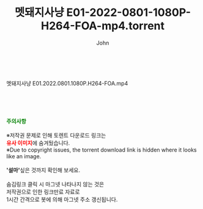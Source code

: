 ﻿---
layout: post
title:  "멧돼지사냥 E01-2022-0801-1080P-H264-FOA-mp4.torrent"
author: John
categories: [ 드라마 ]
tags: [  ]
image:  
description: "멧돼지사냥 E01-2022-0801-1080P-H264-FOA-mp4 torrent 정보 공유"
toc: true
toc_sticky: true
---

<br>
<div class="view-img">
<a class="view_image" href="https://torrentmobile60.com/bbs/view_image.php?fn=%2Fdata%2Ffile%2Fdrama%2F3659260999_9tUcnDSZ_f288b6b7855879e552e627faa6ffd46171974234.jpg" target="_blank"><img alt="" class="img-tag" content="https://torrentmobile60.com/data/file/drama/3659260999_9tUcnDSZ_f288b6b7855879e552e627faa6ffd46171974234.jpg" itemprop="image" src="https://torrentmobile60.com/data/file/drama/thumb-3659260999_9tUcnDSZ_f288b6b7855879e552e627faa6ffd46171974234_835x1807.jpg"/></a></div><div class="view-content" itemprop="description">
<p>멧돼지사냥 E01.2022.0801.1080P.H264-FOA.mp4<br/></p> </div>
    
<br><br><br>
<p data-ke-size="size16"><b><span style="color: green;">주의사항</span></b><br /><br />※저작권 문제로 인해 토렌트 다운로드 링크는<br /><b><span style="color: red;">유사 이미지</span></b>에 숨겨뒀습니다.<br />※Due to copyright issues, the torrent download link is hidden where it looks like an image.<br /><br /><b>'설마'</b>싶은 것까지 확인해 보세요.<br /><br />숨김링크 클릭 시 마그넷 나타나지 않는 것은<br />저작권으로 인한 링크만료 자료로<br />1시간 간격으로 봇에 의해 마그넷 주소 갱신됩니다.</p>
